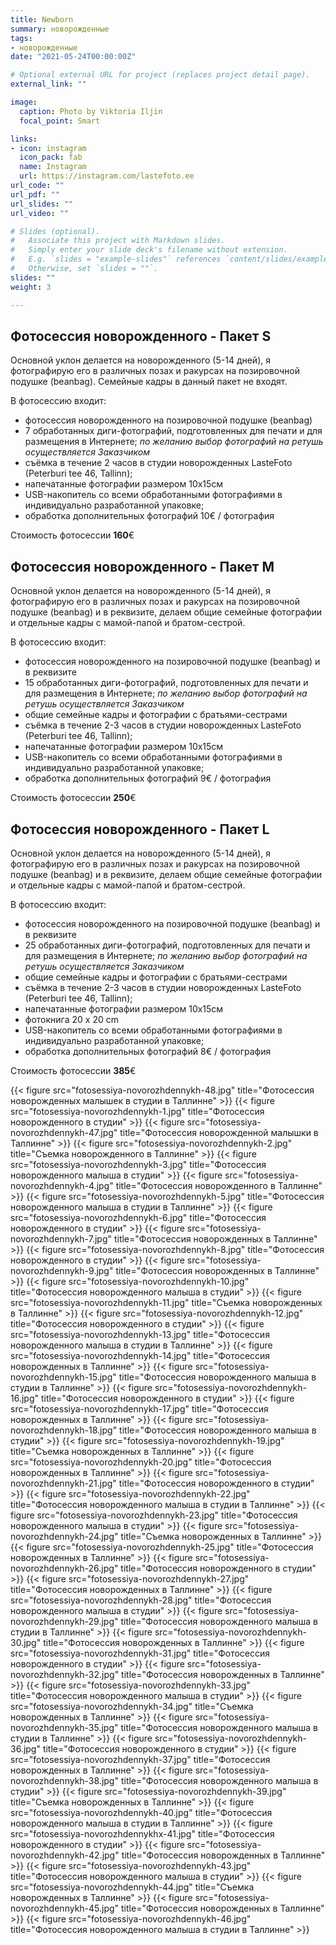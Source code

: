 ```yaml
---
title: Newborn
summary: новорожденные
tags:
- новорожденные
date: "2021-05-24T00:00:00Z"

# Optional external URL for project (replaces project detail page).
external_link: ""

image:
  caption: Photo by Viktoria Iljin
  focal_point: Smart

links:
- icon: instagram
  icon_pack: fab
  name: Instagram 
  url: https://instagram.com/lastefoto.ee
url_code: ""
url_pdf: ""
url_slides: ""
url_video: ""

# Slides (optional).
#   Associate this project with Markdown slides.
#   Simply enter your slide deck's filename without extension.
#   E.g. `slides = "example-slides"` references `content/slides/example-slides.md`.
#   Otherwise, set `slides = ""`.
slides: ""
weight: 3

---
```

## Фотосессия новорожденного - Пакет S 
Основной уклон делается на новорожденного (5-14 дней), я фотографирую его в различных позах и ракурсах на позировочной подушке (beanbag). Семейные кадры в данный пакет не входят.

В фотосессию входит:
* фотосессия новорожденного на позировочной подушке (beanbag) 
* 7 обработанных диги-фотографий, подготовленных для печати и для размещения в Интернете;
_по желанию выбор фотографий на ретушь осуществляется Заказчиком_
* съёмка в течение 2 часов в студии новорожденных LasteFoto (Peterburi tee 46, Tallinn);
* напечатанные фотографии размером 10х15см
* USB-накопитель со всеми обработанными фотографиями в индивидуально разработанной упаковке;
* обработка дополнительных фотографий 10€ / фотография

Стоимость фотосессии **160**€ 

## Фотосессия новорожденного - Пакет М

Основной уклон делается на новорожденного (5-14 дней), я фотографирую его в различных позах и ракурсах на позировочной подушке (beanbag) и в реквизите, делаем общие семейные фотографии и отдельные кадры с мамой-папой и братом-сестрой. 

В фотосессию входит:
* фотосессия новорожденного на позировочной подушке (beanbag) и в реквизите
* 15 обработанных диги-фотографий, подготовленных для печати и для размещения в Интернете;
_по желанию выбор фотографий на ретушь осуществляется Заказчиком_
* общие семейные кадры и фотографии с братьями-сестрами
* съёмка в течение 2-3 часов в студии новорожденных LasteFoto (Peterburi tee 46, Tallinn);
* напечатанные фотографии размером 10х15см
* USB-накопитель со всеми обработанными фотографиями в индивидуально разработанной упаковке;
* обработка дополнительных фотографий 9€ / фотография

Стоимость фотосессии **250**€ 

## Фотосессия новорожденного - Пакет L

Основной уклон делается на новорожденного (5-14 дней), я фотографирую его в различных позах и ракурсах на позировочной подушке (beanbag) и в реквизите, делаем общие семейные фотографии и отдельные кадры с мамой-папой и братом-сестрой. 

В фотосессию входит:
* фотосессия новорожденного на позировочной подушке (beanbag) и в реквизите
* 25 обработанных диги-фотографий, подготовленных для печати и для размещения в Интернете;
_по желанию выбор фотографий на ретушь осуществляется Заказчиком_
* общие семейные кадры и фотографии с братьями-сестрами
* съёмка в течение 2-3 часов в студии новорожденных LasteFoto (Peterburi tee 46, Tallinn);
* напечатанные фотографии размером 10х15см
* фотокнига 20 х 20 cm
* USB-накопитель со всеми обработанными фотографиями в индивидуально разработанной упаковке;
* обработка дополнительных фотографий 8€ / фотография

Стоимость фотосессии **385**€ 

{{< figure src="fotosessiya-novorozhdennykh-48.jpg" title="Фотосессия новорожденных малышек в студии в Таллинне" >}}
{{< figure src="fotosessiya-novorozhdennykh-1.jpg" title="Фотосессия новорожденного в студии" >}}
{{< figure src="fotosessiya-novorozhdennykh-47.jpg" title="Фотосессия новорожденной малышки в Таллинне" >}}
{{< figure src="fotosessiya-novorozhdennykh-2.jpg" title="Съемка новорожденного в Таллинне" >}}
{{< figure src="fotosessiya-novorozhdennykh-3.jpg" title="Фотосессия новорожденного малыша в студии" >}}
{{< figure src="fotosessiya-novorozhdennykh-4.jpg" title="Фотосессия новорожденного в Таллинне" >}}
{{< figure src="fotosessiya-novorozhdennykh-5.jpg" title="Фотосессия новорожденного малыша в студии в Таллинне" >}}
{{< figure src="fotosessiya-novorozhdennykh-6.jpg" title="Фотосессия новорожденного в студии" >}}
{{< figure src="fotosessiya-novorozhdennykh-7.jpg" title="Фотосессия новорожденных в Таллинне" >}}
{{< figure src="fotosessiya-novorozhdennykh-8.jpg" title="Фотосессия новорожденного в студии" >}}
{{< figure src="fotosessiya-novorozhdennykh-9.jpg" title="Фотосессия новорожденных в Таллинне" >}}
{{< figure src="fotosessiya-novorozhdennykh-10.jpg" title="Фотосессия новорожденного малыша в студии" >}}
{{< figure src="fotosessiya-novorozhdennykh-11.jpg" title="Съемка новорожденных в Таллинне" >}}
{{< figure src="fotosessiya-novorozhdennykh-12.jpg" title="Фотосессия новорожденного в студии" >}}
{{< figure src="fotosessiya-novorozhdennykh-13.jpg" title="Фотосессия новорожденного малыша в студии в Таллинне" >}}
{{< figure src="fotosessiya-novorozhdennykh-14.jpg" title="Фотосессия новорожденных в Таллинне" >}}
{{< figure src="fotosessiya-novorozhdennykh-15.jpg" title="Фотосессия новорожденного малыша в студии в Таллинне" >}}
{{< figure src="fotosessiya-novorozhdennykh-16.jpg" title="Фотосессия новорожденного в студии" >}}
{{< figure src="fotosessiya-novorozhdennykh-17.jpg" title="Фотосессия новорожденных в Таллинне" >}}
{{< figure src="fotosessiya-novorozhdennykh-18.jpg" title="Фотосессия новорожденного малыша в студии" >}}
{{< figure src="fotosessiya-novorozhdennykh-19.jpg" title="Съемка новорожденных в Таллинне" >}}
{{< figure src="fotosessiya-novorozhdennykh-20.jpg" title="Фотосессия новорожденных в Таллинне" >}}
{{< figure src="fotosessiya-novorozhdennykh-21.jpg" title="Фотосессия новорожденного в студии" >}}
{{< figure src="fotosessiya-novorozhdennykh-22.jpg" title="Фотосессия новорожденного малыша в студии в Таллинне" >}}
{{< figure src="fotosessiya-novorozhdennykh-23.jpg" title="Фотосессия новорожденного малыша в студии" >}}
{{< figure src="fotosessiya-novorozhdennykh-24.jpg" title="Съемка новорожденных в Таллинне" >}}
{{< figure src="fotosessiya-novorozhdennykh-25.jpg" title="Фотосессия новорожденных в Таллинне" >}}
{{< figure src="fotosessiya-novorozhdennykh-26.jpg" title="Фотосессия новорожденного в студии" >}}
{{< figure src="fotosessiya-novorozhdennykh-27.jpg" title="Фотосессия новорожденных в Таллинне" >}}
{{< figure src="fotosessiya-novorozhdennykh-28.jpg" title="Фотосессия новорожденного малыша в студии" >}}
{{< figure src="fotosessiya-novorozhdennykh-29.jpg" title="Фотосессия новорожденного малыша в студии в Таллинне" >}}
{{< figure src="fotosessiya-novorozhdennykh-30.jpg" title="Фотосессия новорожденных в Таллинне" >}}
{{< figure src="fotosessiya-novorozhdennykh-31.jpg" title="Фотосессия новорожденного в студии" >}}
{{< figure src="fotosessiya-novorozhdennykh-32.jpg" title="Фотосессия новорожденных в Таллинне" >}}
{{< figure src="fotosessiya-novorozhdennykh-33.jpg" title="Фотосессия новорожденного малыша в студии" >}}
{{< figure src="fotosessiya-novorozhdennykh-34.jpg" title="Съемка новорожденных в Таллинне" >}}
{{< figure src="fotosessiya-novorozhdennykh-35.jpg" title="Фотосессия новорожденного малыша в студии в Таллинне" >}}
{{< figure src="fotosessiya-novorozhdennykh-36.jpg" title="Фотосессия новорожденного в студии" >}}
{{< figure src="fotosessiya-novorozhdennykh-37.jpg" title="Фотосессия новорожденных в Таллинне" >}}
{{< figure src="fotosessiya-novorozhdennykh-38.jpg" title="Фотосессия новорожденного малыша в студии" >}}
{{< figure src="fotosessiya-novorozhdennykh-39.jpg" title="Съемка новорожденных в Таллинне" >}}
{{< figure src="fotosessiya-novorozhdennykh-40.jpg" title="Фотосессия новорожденного малыша в студии в Таллинне" >}}
{{< figure src="fotosessiya-novorozhdennykhх-41.jpg" title="Фотосессия новорожденного в студии" >}}
{{< figure src="fotosessiya-novorozhdennykh-42.jpg" title="Фотосессия новорожденных в Таллинне" >}}
{{< figure src="fotosessiya-novorozhdennykh-43.jpg" title="Фотосессия новорожденного малыша в студии" >}}
{{< figure src="fotosessiya-novorozhdennykh-44.jpg" title="Съемка новорожденных в Таллинне" >}}
{{< figure src="fotosessiya-novorozhdennykh-45.jpg" title="Фотосессия новорожденных в Таллинне" >}}
{{< figure src="fotosessiya-novorozhdennykh-46.jpg" title="Фотосессия новорожденного малыша в студии в Таллинне" >}}